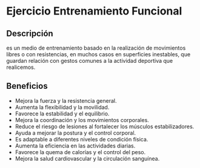 # Ejercicio Entrenamiento Funcional

## Descripción
es un medio de entrenamiento basado en la realización de movimientos libres o con resistencias, en muchos casos en superficies inestables, que guardan relación con gestos comunes a la actividad deportiva que realicemos.

## Beneficios
- Mejora la fuerza y la resistencia general.  
- Aumenta la flexibilidad y la movilidad.  
- Favorece la estabilidad y el equilibrio.  
- Mejora la coordinación y los movimientos corporales.  
- Reduce el riesgo de lesiones al fortalecer los músculos estabilizadores.  
- Ayuda a mejorar la postura y el control corporal.  
- Es adaptable a diferentes niveles de condición física.  
- Aumenta la eficiencia en las actividades diarias.  
- Favorece la quema de calorías y el control del peso.  
- Mejora la salud cardiovascular y la circulación sanguínea.  